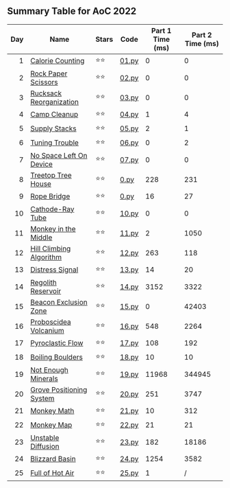 ## Summary Table for AoC 2022

<div align="center">

| Day | Name | Stars | Code | Part 1 Time (ms) | Part 2 Time (ms) |
|-:|-|-|-|-|-|
| 1 | [Calorie Counting](https://adventofcode.com/2022/day/1) | ⭐⭐ | [01.py](src/01.py) | 0 | 0 |
| 2 | [Rock Paper Scissors](https://adventofcode.com/2022/day/2) | ⭐⭐ | [02.py](src/02.py) | 0 | 0 |
| 3 | [Rucksack Reorganization](https://adventofcode.com/2022/day/3) | ⭐⭐ | [03.py](src/03.py) | 0 | 0 |
| 4 | [Camp Cleanup](https://adventofcode.com/2022/day/4) | ⭐⭐ | [04.py](src/04.py) | 1 | 4 |
| 5 | [Supply Stacks](https://adventofcode.com/2022/day/5) | ⭐⭐ | [05.py](src/05.py) | 2 | 1 |
| 6 | [Tuning Trouble](https://adventofcode.com/2022/day/6) | ⭐⭐ | [06.py](src/06.py) | 0 | 2 |
| 7 | [No Space Left On Device](https://adventofcode.com/2022/day/7) | ⭐⭐ | [07.py](src/07.py) | 0 | 0 |
| 8 | [Treetop Tree House](https://adventofcode.com/2022/day/8) | ⭐⭐ | [0.py](src/08.py) | 228 | 231 |
| 9 | [Rope Bridge](https://adventofcode.com/2022/day/9) | ⭐⭐ | [0.py](src/09.py) | 16 | 27 |
| 10 | [Cathode-Ray Tube](https://adventofcode.com/2022/day/10) | ⭐⭐ | [10.py](src/10.py) | 0 | 0 |
| 11 | [Monkey in the Middle](https://adventofcode.com/2022/day/11) | ⭐⭐ | [11.py](src/11.py) | 2 | 1050 |
| 12 | [Hill Climbing Algorithm](https://adventofcode.com/2022/day/12) | ⭐⭐ | [12.py](src/12.py) | 263 | 118 |
| 13 | [Distress Signal](https://adventofcode.com/2022/day/13) | ⭐⭐ | [13.py](src/13.py) | 14 | 20 |
| 14 | [Regolith Reservoir](https://adventofcode.com/2022/day/14) | ⭐⭐ | [14.py](src/14.py) | 3152 | 3322 |
| 15 | [Beacon Exclusion Zone](https://adventofcode.com/2022/day/15) | ⭐⭐ | [15.py](src/15.py) | 0 | 42403 |
| 16 | [Proboscidea Volcanium](https://adventofcode.com/2022/day/16) | ⭐⭐ | [16.py](src/16.py) | 548 | 2264 |
| 17 | [Pyroclastic Flow](https://adventofcode.com/2022/day/17) | ⭐⭐ | [17.py](src/17.py) | 108 | 192 |
| 18 | [Boiling Boulders](https://adventofcode.com/2022/day/18) | ⭐⭐ | [18.py](src/18.py) | 10 | 10 |
| 19 | [Not Enough Minerals](https://adventofcode.com/2022/day/19) | ⭐⭐ | [19.py](src/19.py) | 11968 | 344945 |
| 20 | [Grove Positioning System](https://adventofcode.com/2022/day/20) | ⭐⭐ | [20.py](src/20.py) | 251 | 3747 |
| 21 | [Monkey Math](https://adventofcode.com/2022/day/21) | ⭐⭐ | [21.py](src/21.py) | 10 | 312 |
| 22 | [Monkey Map](https://adventofcode.com/2022/day/22) | ⭐⭐ | [22.py](src/22.py) | 21 | 21 |
| 23 | [Unstable Diffusion](https://adventofcode.com/2022/day/23) | ⭐⭐ | [23.py](src/23.py) | 182 | 18186 |
| 24 | [Blizzard Basin](https://adventofcode.com/2022/day/24) | ⭐⭐ | [24.py](src/24.py) | 1254 | 3582 |
| 25 | [Full of Hot Air](https://adventofcode.com/2022/day/25) | ⭐⭐ | [25.py](src/25.py) | 1 | / |

</div>